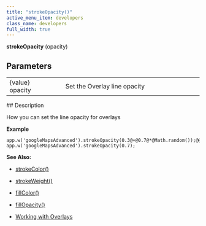 ```yaml
---
title: "strokeOpacity()"
active_menu_item: developers
class_name: developers
full_width: true
---
```



**strokeOpacity** (opacity)

## Parameters

<table>
<tr>
<td width="169">
{value} opacity

</td>
<td width="17">
</td>
<td width="694">
Set the Overlay line opacity

</td>
</tr>
</table>
## Description

How you can set the line opacity for overlays

**Example**

     
    app.w('googleMapsAdvanced').strokeOpacity(0.3@+@0.7@*@Math.random());@@//Set@Random@Opacity
    app.w('googleMapsAdvanced').strokeOpacity(0.7);
     
     
   

**See Also:**

 - [strokeColor()](strokecolor.htm)

 - [strokeWeight()](strokeweight.htm)

 - [fillColor()](fillcolor.htm)

 - [fillOpacity()](fillopacity.htm)

 - [Working with Overlays](../../../../product-guide/advanced-important-widgets/google-v3-maps-widget/working-with-overlays/)

